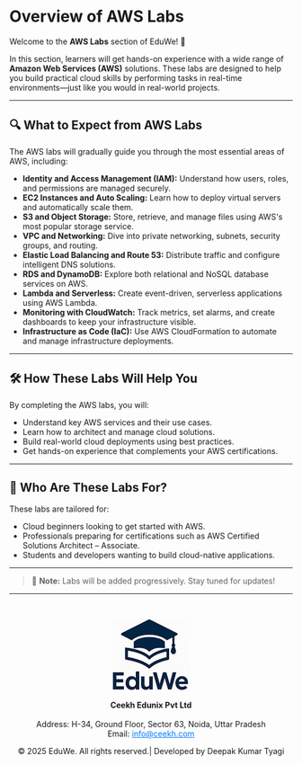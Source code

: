 # Overview of AWS Labs

Welcome to the **AWS Labs** section of EduWe! 🚀

In this section, learners will get hands-on experience with a wide range of **Amazon Web Services (AWS)** solutions. These labs are designed to help you build practical cloud skills by performing tasks in real-time environments—just like you would in real-world projects.

---

## 🔍 What to Expect from AWS Labs

The AWS labs will gradually guide you through the most essential areas of AWS, including:

- **Identity and Access Management (IAM):** Understand how users, roles, and permissions are managed securely.
- **EC2 Instances and Auto Scaling:** Learn how to deploy virtual servers and automatically scale them.
- **S3 and Object Storage:** Store, retrieve, and manage files using AWS's most popular storage service.
- **VPC and Networking:** Dive into private networking, subnets, security groups, and routing.
- **Elastic Load Balancing and Route 53:** Distribute traffic and configure intelligent DNS solutions.
- **RDS and DynamoDB:** Explore both relational and NoSQL database services on AWS.
- **Lambda and Serverless:** Create event-driven, serverless applications using AWS Lambda.
- **Monitoring with CloudWatch:** Track metrics, set alarms, and create dashboards to keep your infrastructure visible.
- **Infrastructure as Code (IaC):** Use AWS CloudFormation to automate and manage infrastructure deployments.

---

## 🛠 How These Labs Will Help You

By completing the AWS labs, you will:

- Understand key AWS services and their use cases.
- Learn how to architect and manage cloud solutions.
- Build real-world cloud deployments using best practices.
- Get hands-on experience that complements your AWS certifications.

---

## 🧭 Who Are These Labs For?

These labs are tailored for:

- Cloud beginners looking to get started with AWS.
- Professionals preparing for certifications such as AWS Certified Solutions Architect – Associate.
- Students and developers wanting to build cloud-native applications.

---

> 📌 **Note:** Labs will be added progressively. Stay tuned for updates!

---
<div style="text-align: center; padding-top: 30px;">
  <img src="../media/logo.png" alt="EduWe Logo" style="max-width: 150px; height: auto;">
  <p>
  <center><strong>Ceekh Edunix Pvt Ltd</strong></center><br>
    Address: H-34, Ground Floor, Sector 63, Noida, Uttar Pradesh<br>
    Email: <a href="mailto:info@ceekh.com" style="color: #007bff;">info@ceekh.com</a>
  </p>
  <p style="font-size: 14px; color: #555;"><center>© 2025 EduWe. All rights reserved.| Developed by Deepak Kumar Tyagi </center></p>
</div>

